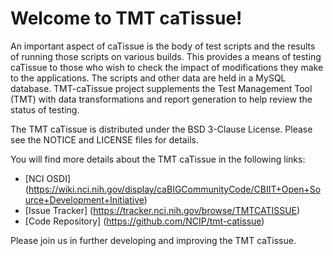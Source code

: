 Welcome to TMT caTissue!
=====================================

An important aspect of caTissue is the body of test scripts and the results of running those scripts on various builds. This provides a means of testing caTissue to those who wish to check the impact of modifications they make to the applications. The scripts and other data are held in a MySQL database. TMT-caTissue project supplements the Test Management Tool (TMT) with data transformations and report generation to help review the status of testing. 

The TMT caTissue is distributed under the BSD 3-Clause License.
Please see the NOTICE and LICENSE files for details.

You will find more details about the TMT caTissue in the following links:

 * [NCI OSDI] (https://wiki.nci.nih.gov/display/caBIGCommunityCode/CBIIT+Open+Source+Development+Initiative)
 * [Issue Tracker] (https://tracker.nci.nih.gov/browse/TMTCATISSUE)
 * [Code Repository] (https://github.com/NCIP/tmt-catissue)

Please join us in further developing and improving the TMT caTissue.
